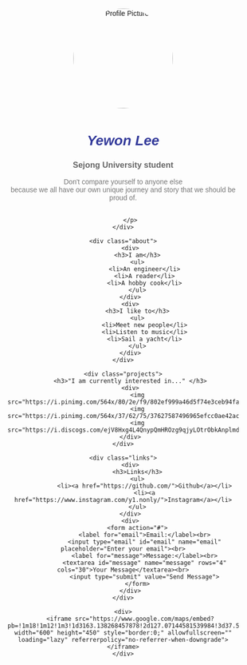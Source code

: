 <!DOCTYPE html>
<html lang="en">
<head>
<meta charset="UTF-8">
<meta name="viewport" content="width=device-width, initial-scale=1.0">
<title>Welcome to my homepage</title>
<style>
    body {
        font-family: Arial, sans-serif;
        margin: 0;
        padding: 0;
        background-image: url('https://i.pinimg.com/564x/b8/79/67/b8796721769c25191c6dfa94fdea78eb.jpg'); /* 이미지 파일 경로 입력 */
        background-size: cover; 
        background-position: center; 
        background-repeat: no-repeat; 
    }
    .container {
        max-width: 800px;
        margin: 0 auto;
        padding: 20px;
    }
    .profile {
        text-align: center;
        margin-bottom: 30px;
    }
    .profile img {
        border-radius: 50%;
        margin-bottom: 10px;
    }
    h1 {
        font-style: italic;
        color: #333a9a;
    }
    h3 {
        color: #666;
    }
    p {
        color: #777;
    }
    .about,
    .projects,
    .links {
        margin-bottom: 30px;
    }
    .about div,
    .projects div,
    .links div {
        border-radius: 50%;
        margin-bottom: 10px;
        display: flex;
        justify-content: space-between;
    }
    ul {
        list-style-type: none;
        padding: 0;
    }
    li {
        margin-bottom: 5px;
    }
    iframe {
        display: block;
        margin: 0 auto;
    }

    /* 이미지 크기 조정 */
    .projects img {
        width: 150px; /* 원하는 크기로 조절 */
        height: auto; /* 비율 유지 */
    }
</style>
</head>
<body>
<div class="container">
    <div class="profile">
        <img src="https://i.pinimg.com/736x/6a/fc/5c/6afc5c43a5050054d7482202e3b75239.jpg" width="200px" height="200px" alt="Profile Picture">
        <h1>Yewon Lee</h1>
        <h3>Sejong University student</h3>
        <p>Don't compare yourself to anyone else<br>because we all have our own unique journey and story that we should be proud of.<br><br>

        </p>
    </div>

    <div class="about">
        <div>
            <h3>I am</h3>
            <ul>
                <li>An engineer</li>
                <li>A reader</li>
                <li>A hobby cook</li>
            </ul>
        </div>
        <div>
            <h3>I like to</h3>
            <ul>
                <li>Meet new people</li>
                <li>Listen to music</li>
                <li>Sail a yacht</li>
            </ul>
        </div>
    </div>

    <div class="projects">
        <h3>"I am currently interested in..." </h3>
        <div>
            <img src="https://i.pinimg.com/564x/80/2e/f9/802ef999a46d5f74e3ceb94faef183b9.jpg"/>
            <img src="https://i.pinimg.com/564x/37/62/75/37627587496965efcc0ae42ac9dff525.jpg"/>
            <img src="https://i.discogs.com/ejV8Hxg4L4QnypQmHROzg9qjyLOtrObkAnplmdZGsss/rs:fit/g:sm/q:40/h:300/w:300/czM6Ly9kaXNjb2dz/LWRhdGFiYXNlLWlt/YWdlcy9SLTI4MjU4/MzI0LTE2OTY1ODg2/NzQtNDg1Mi5qcGVn.jpeg"/>
        </div>
    </div>

    <div class="links">
        <div>
            <h3>Links</h3>
            <ul>
                <li><a href="https://github.com/">Github</a></li>
                <li><a href="https://www.instagram.com/y1.nonly/">Instagram</a></li>
            </ul>
        </div>
        <div>
            <form action="#">
                <label for="email">Email:</label><br>
                <input type="email" id="email" name="email" placeholder="Enter your email"><br>
                <label for="message">Message:</label><br>
                <textarea id="message" name="message" rows="4" cols="30">Your Message</textarea><br>
                <input type="submit" value="Send Message">
            </form>
        </div>
    </div>

    <div>
        <iframe src="https://www.google.com/maps/embed?pb=!1m18!1m12!1m3!1d3163.138268457878!2d127.07144581539984!3d37.551806032728976!2m3!1f0!2f0!3f0!3m2!1i1024!2i768!4f13.1!3m3!1m2!1s0x357ca4d0720eecc1%3A0x1a7ad975c6b5e4eb!2sSejong%20University!5e0!3m2!1sen!2skr!4v1678864186760!5m2!1sen!2skr" width="600" height="450" style="border:0;" allowfullscreen="" loading="lazy" referrerpolicy="no-referrer-when-downgrade"></iframe>
    </div>
</div>
</body>
</html>
